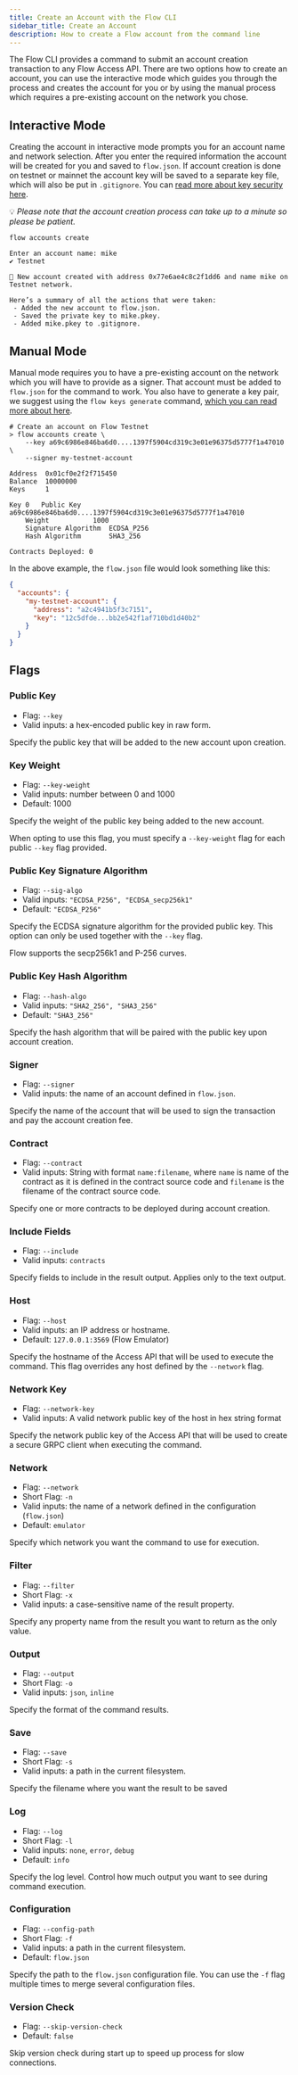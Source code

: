 ```yaml
---
title: Create an Account with the Flow CLI
sidebar_title: Create an Account
description: How to create a Flow account from the command line
---
```


The Flow CLI provides a command to submit an account creation 
transaction to any Flow Access API. There are two options how to create an account, you can use the 
interactive mode which guides you through the process and creates the account for you or by using 
the manual process which requires a pre-existing account on the network you chose.

## Interactive Mode
Creating the account in interactive mode prompts you for an account name and network selection. 
After you enter the required information the account will be created for you and saved to `flow.json`. 
If account creation is done on testnet or mainnet the account key will be saved to a separate key file, 
which will also be put in `.gitignore`. You can [read more about key security here](https://developers.flow.com/tools/flow-cli/security).

💡 _Please note that the account creation process can take up to a minute so please be patient._

```shell
flow accounts create

Enter an account name: mike
✔ Testnet

🎉 New account created with address 0x77e6ae4c8c2f1dd6 and name mike on Testnet network.

Here’s a summary of all the actions that were taken:
 - Added the new account to flow.json.
 - Saved the private key to mike.pkey.
 - Added mike.pkey to .gitignore.
```

## Manual Mode
Manual mode requires you to have a pre-existing account on the network which you will have to provide as a signer. 
That account must be added to `flow.json` for the command to work. You also have to generate a key pair, we 
suggest using the `flow keys generate` command, [which you can read more about here](https://developers.flow.com/tools/flow-cli/generate-keys).

```shell
# Create an account on Flow Testnet
> flow accounts create \
    --key a69c6986e846ba6d0....1397f5904cd319c3e01e96375d5777f1a47010 \
    --signer my-testnet-account 

Address	 0x01cf0e2f2f715450
Balance	 10000000
Keys	 1

Key 0	Public Key		 a69c6986e846ba6d0....1397f5904cd319c3e01e96375d5777f1a47010
	Weight			 1000
	Signature Algorithm	 ECDSA_P256
	Hash Algorithm		 SHA3_256

Contracts Deployed: 0
```

In the above example, the `flow.json` file would look something like this:

```json
{
  "accounts": {
    "my-testnet-account": {
      "address": "a2c4941b5f3c7151",
      "key": "12c5dfde...bb2e542f1af710bd1d40b2"
    }
  }
}
```

## Flags
    
### Public Key

- Flag: `--key`
- Valid inputs: a hex-encoded public key in raw form.

Specify the public key that will be added to the new account
upon creation.

### Key Weight

- Flag: `--key-weight`
- Valid inputs: number between 0 and 1000
- Default: 1000

Specify the weight of the public key being added to the new account. 

When opting to use this flag, you must specify a `--key-weight` flag for each public `--key` flag provided.

### Public Key Signature Algorithm
    
- Flag: `--sig-algo`
- Valid inputs: `"ECDSA_P256", "ECDSA_secp256k1"`
- Default: `"ECDSA_P256"`

Specify the ECDSA signature algorithm for the provided public key.
This option can only be used together with the `--key` flag.

Flow supports the secp256k1 and P-256 curves.

### Public Key Hash Algorithm

- Flag: `--hash-algo`
- Valid inputs: `"SHA2_256", "SHA3_256"`
- Default: `"SHA3_256"`

Specify the hash algorithm that will be paired with the public key
upon account creation.

### Signer

- Flag: `--signer`
- Valid inputs: the name of an account defined in `flow.json`.

Specify the name of the account that will be used to sign the transaction
and pay the account creation fee.

### Contract

- Flag: `--contract`
- Valid inputs: String with format `name:filename`, where `name` is 
  name of the contract as it is defined in the contract source code
  and `filename` is the filename of the contract source code.

Specify one or more contracts to be deployed during account creation.

### Include Fields

- Flag: `--include`
- Valid inputs: `contracts`

Specify fields to include in the result output. Applies only to the text output.

### Host

- Flag: `--host`
- Valid inputs: an IP address or hostname.
- Default: `127.0.0.1:3569` (Flow Emulator)

Specify the hostname of the Access API that will be
used to execute the command. This flag overrides
any host defined by the `--network` flag.

### Network Key

- Flag: `--network-key`
- Valid inputs: A valid network public key of the host in hex string format

Specify the network public key of the Access API that will be
used to create a secure GRPC client when executing the command.

### Network

- Flag: `--network`
- Short Flag: `-n`
- Valid inputs: the name of a network defined in the configuration (`flow.json`)
- Default: `emulator`

Specify which network you want the command to use for execution.

### Filter

- Flag: `--filter`
- Short Flag: `-x`
- Valid inputs: a case-sensitive name of the result property.

Specify any property name from the result you want to return as the only value.

### Output

- Flag: `--output`
- Short Flag: `-o`
- Valid inputs: `json`, `inline`

Specify the format of the command results.

### Save

- Flag: `--save`
- Short Flag: `-s`
- Valid inputs: a path in the current filesystem.

Specify the filename where you want the result to be saved

### Log

- Flag: `--log`
- Short Flag: `-l`
- Valid inputs: `none`, `error`, `debug`
- Default: `info`

Specify the log level. Control how much output you want to see during command execution.

### Configuration

- Flag: `--config-path`
- Short Flag: `-f`
- Valid inputs: a path in the current filesystem.
- Default: `flow.json`

Specify the path to the `flow.json` configuration file.
You can use the `-f` flag multiple times to merge
several configuration files.

### Version Check

- Flag: `--skip-version-check`
- Default: `false`

Skip version check during start up to speed up process for slow connections.